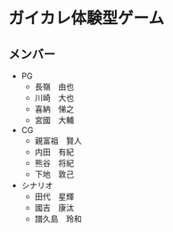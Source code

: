 # ガイカレ体験型ゲーム
## メンバー
- PG
    - 長嶺　由也
    - 川崎　大也
    - 喜納　悌之
    - 宮國　大輔
- CG
    - 親富祖　賢人
    - 内田　有紀
    - 熊谷　将紀
    - 下地　敦己
- シナリオ
    - 田代　星輝
    - 國吉　康汰
    - 譜久島　玲和